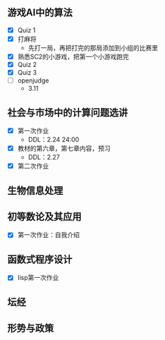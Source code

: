 ## 游戏AI中的算法
* [x] Quiz 1 
* [x] 打麻将  
    * 先打一局，再把打完的那局添加到小组的比赛里  
* [x] 熟悉SC2的小游戏，把第一个小游戏跑完
* [x] Quiz 2
* [x] Quiz 3
* [ ] openjudge
    * 3.11
## 社会与市场中的计算问题选讲
* [x] 第一次作业 
    * DDL：2.24 24:00  
* [x] 教材的第六章，第七章内容，预习  
    * DDL：2.27
* [x] 第二次作业

## 生物信息处理

## 初等数论及其应用
* [x] 第一次作业：自我介绍  

## 函数式程序设计
* [x] lisp第一次作业
## 坛经  

## 形势与政策